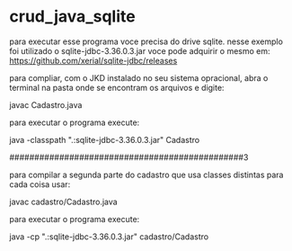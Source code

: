 # crud_java_sqlite

para executar esse programa voce precisa do drive sqlite.
nesse exemplo foi utilizado o sqlite-jdbc-3.36.0.3.jar
voce pode adquirir o mesmo em: https://github.com/xerial/sqlite-jdbc/releases

para compliar, com o JKD instalado no seu sistema opracional, abra o terminal na pasta onde se encontram os arquivos e digite:

javac Cadastro.java

para executar o programa execute:

java -classpath ".:sqlite-jdbc-3.36.0.3.jar" Cadastro

###############################################3

para compilar a segunda parte do cadastro que usa classes distintas para cada coisa usar:

javac cadastro/Cadastro.java

para executar o programa execute:

java -cp ".:sqlite-jdbc-3.36.0.3.jar" cadastro/Cadastro

